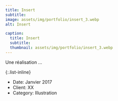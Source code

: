 ```yaml
---
title: Insert
subtitle: 
image: assets/img/portfolio/insert_3.webp
alt: Insert

caption:
  title: Insert
  subtitle: 
  thumbnail: assets/img/portfolio/insert_3.webp
---
```

Une réalisation ...

{:.list-inline}
- Date: Janvier 2017
- Client: XX
- Category: Illustration


